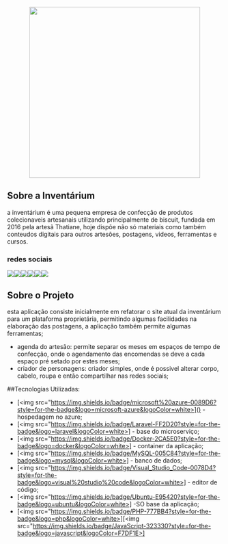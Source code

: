 <p align="center"><a href="https://www.oinventarium.com.br/" target="_blank"><img src="https://static.wixstatic.com/media/19d256_0ee96687ba0144e6ac60404e6106da4a~mv2.png/v1/fill/w_122,h_112,al_c,q_85,usm_0.66_1.00_0.01/foto%20insta%20inventarium.webp" width="400"></a></p>

## Sobre a Inventárium
a inventárium é uma pequena empresa de confecção de produtos colecionaveis artesanais utilizando principalmente de biscuit, fundada em 2016 pela artesã Thatiane, hoje dispõe não só materiais como também conteudos digitais para outros artesões, postagens, videos, ferramentas e cursos.

### redes sociais

[<img src = "https://img.shields.io/badge/YouTube-FF0000?style=for-the-badge&logo=youtube&logoColor=white">](https://www.youtube.com/c/Invent%C3%A1rium)[<img src = "https://img.shields.io/badge/instagram-%23E4405F.svg?&style=for-the-badge&logo=instagram&logoColor=white">](https://www.instagram.com/o_inventarium/)[<img src = "https://img.shields.io/badge/facebook-%231877F2.svg?&style=for-the-badge&logo=facebook&logoColor=white">](https://www.facebook.com/oinventarium)[<img src = "https://img.shields.io/badge/WhatsApp-25D366?style=for-the-badge&logo=whatsapp&logoColor=white" align="bottom" style="float:left">](https://api.whatsapp.com/send?1=pt_BR&phone=5522988094039)[<img src="https://img.shields.io/badge/Telegram-2CA5E0?style=for-the-badge&logo=telegram&logoColor=white" align="bottom" style="float:left">](https://t.me/+Rp7EL5PBFsU0OTIx)[<img src = "https://img.shields.io/badge/Gmail-D14836?style=for-the-badge&logo=gmail&logoColor=white" align="bottom" style="float:left">](mailto:oinventarium@gmail.com)


## Sobre o Projeto

esta aplicação consiste inicialmente em refatorar o site atual da inventárium para um plataforma proprietária, permitindo algumas facilidades na elaboração das postagens, a aplicação também permite algumas ferramentas;

- agenda do artesão:
    permite separar os meses em espaços de tempo de confecção, onde o agendamento das encomendas se deve a cada espaço pré setado por estes meses;
- criador de personagens:
    criador simples, onde é possivel alterar corpo, cabelo, roupa e então compartilhar nas redes sociais;
    
##Tecnologias Utilizadas:
- [<img src="https://img.shields.io/badge/microsoft%20azure-0089D6?style=for-the-badge&logo=microsoft-azure&logoColor=white>]() - hospedagem no azure;
- [<img src="https://img.shields.io/badge/Laravel-FF2D20?style=for-the-badge&logo=laravel&logoColor=white>] - base do microserviço;
- [<img src="https://img.shields.io/badge/Docker-2CA5E0?style=for-the-badge&logo=docker&logoColor=white>] - container da aplicação;
- [<img src="https://img.shields.io/badge/MySQL-005C84?style=for-the-badge&logo=mysql&logoColor=white>] - banco de dados;
- [<img src="https://img.shields.io/badge/Visual_Studio_Code-0078D4?style=for-the-badge&logo=visual%20studio%20code&logoColor=white>] - editor de código;
- [<img src="https://img.shields.io/badge/Ubuntu-E95420?style=for-the-badge&logo=ubuntu&logoColor=white>] -SO base da aplicação;
- [<img src="https://img.shields.io/badge/PHP-777BB4?style=for-the-badge&logo=php&logoColor=white>][<img src="https://img.shields.io/badge/JavaScript-323330?style=for-the-badge&logo=javascript&logoColor=F7DF1E>] 
